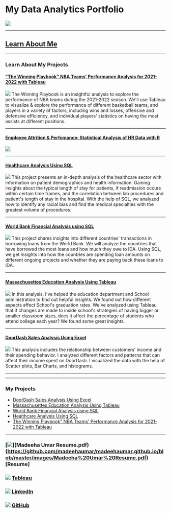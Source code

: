 # My Data Analytics Portfolio
[<img src="images/Github portfolio banner GIF.gif?raw=true"/>](https://www.linkedin.com/in/madeehaumar/)

---






## [Learn About Me](/aboutme.md)






---



### Learn About My Projects



#### ["The Winning Playbook" NBA Teams' Performance Analysis for 2021-2022 with Tableau](https://www.linkedin.com/pulse/winning-playbook-nba-teams-performance-analysis-2021-2022-umar/)
[<img src="images/NBA analysis ball image.png"/>](https://www.linkedin.com/pulse/winning-playbook-nba-teams-performance-analysis-2021-2022-umar/)
The Winning Playbook is an insightful analysis to explore the performance of NBA teams during the 2021-2022 season. We'll use Tableau to visualize & explore the performance of different basketball teams, and players in a variety of factors, including wins and losses, offensive and defensive efficiency, and individual players' statistics on having the most assists at different positions.


---


#### [Employee Attrition & Perfomance: Statistical Analysis of HR Data with R](https://www.linkedin.com/pulse/employee-attrition-performance-statistical-analysis-ibm-madeeha-umar%3FtrackingId=sQMnJUoVRgKt%252FotpdadyEw%253D%253D/?trackingId=sQMnJUoVRgKt%2FotpdadyEw%3D%3D)
[<img src="images/HR Analytics PNG.png"/>](https://www.linkedin.com/pulse/employee-attrition-performance-statistical-analysis-ibm-madeeha-umar%3FtrackingId=sQMnJUoVRgKt%252FotpdadyEw%253D%253D/?trackingId=sQMnJUoVRgKt%2FotpdadyEw%3D%3D)


---


#### [Healthcare Analysis Using SQL](https://www.linkedin.com/pulse/healthcare-analysis-using-sql-madeeha-umar/?trackingId=0fO1RW9wRay99fymqD1aJw%3D%3D)
[<img src="images/Healthcare Analysis image.png"/>](https://www.linkedin.com/pulse/healthcare-analysis-using-sql-madeeha-umar/?trackingId=0fO1RW9wRay99fymqD1aJw%3D%3D)
This project presents an in-depth analysis of the healthcare sector with information on patient demographics and health information.
Gaining insights about the typical length of stay for patients, if readmission occurs within certain time frames, and the correlation between lab procedures and patient's length of stay in the hospital. With the help of SQL, we analyzed how to identify any racial bias and find the medical specialties with the greatest volume of procedures.


---


#### [World Bank Financial Analysis using SQL](https://www.linkedin.com/pulse/world-bank-financial-analysis-using-sql-madeeha-umar%3FtrackingId=z%252B67iKkMRhyF0fIH4r0Ldg%253D%253D/?trackingId=z%2B67iKkMRhyF0fIH4r0Ldg%3D%3D)
[<img src="images/SQL Project image.png"/>](https://www.linkedin.com/pulse/world-bank-financial-analysis-using-sql-madeeha-umar%3FtrackingId=z%252B67iKkMRhyF0fIH4r0Ldg%253D%253D/?trackingId=z%2B67iKkMRhyF0fIH4r0Ldg%3D%3D)
This project shares insights into different countries' transactions in borrowing loans from the World Bank. We will analyze the countries that have borrowed the most loans and how much they owe to IDA.
Using SQL, we get insights into how the countries are spending loan amounts on different ongoing projects and whether they are paying back these loans to IDA.


---


#### [Massachusettes Education Analysis Using Tableau](https://www.linkedin.com/pulse/massachusetts-education-analysis-tableau-madeeha-umar/)
[<img src="images/Thumbnail2.png"/>](https://www.linkedin.com/pulse/massachusetts-education-analysis-tableau-madeeha-umar/)
In this analysis, I've helped the education department and School administration to find out helpful insights. We found out how different aspects affect School's graduation rates. We've analyzed using Tableau that if changes are made to inside school's strategies of having bigger or smaller classroom sizes, does it affect the percentage of students who attend college each year? We found some great insights.


---


#### [DoorDash Sales Analysis Using Excel](https://www.linkedin.com/pulse/doordash-sales-analysis-using-excel-madeeha-umar/?trackingId=w4sjOJInQvGeRytPnByHLg%3D%3D)
[<img src="images/DoorDash Sales Analysis Bike GIF.gif"/>](https://www.linkedin.com/pulse/doordash-sales-analysis-using-excel-madeeha-umar/?trackingId=w4sjOJInQvGeRytPnByHLg%3D%3D)
This analysis includes the relationship between customers' income and their spending behavior. I analyzed different factors and patterns that can affect their income spent on DoorDash. I visualized the data with the help of Scatter plots, Bar Charts, and histograms. 


---


---


### My Projects

- [DoorDash Sales Analysis Using Excel](https://www.linkedin.com/pulse/doordash-sales-analysis-using-excel-madeeha-umar/?trackingId=w4sjOJInQvGeRytPnByHLg%3D%3D)
- [Massachusettes Education Analysis Using Tableau](https://www.linkedin.com/pulse/massachusetts-education-analysis-tableau-madeeha-umar/)
- [World Bank Financial Analysis using SQL](https://www.linkedin.com/pulse/world-bank-financial-analysis-using-sql-madeeha-umar%3FtrackingId=z%252B67iKkMRhyF0fIH4r0Ldg%253D%253D/?trackingId=z%2B67iKkMRhyF0fIH4r0Ldg%3D%3D)
- [Healthcare Analysis Using SQL](https://www.linkedin.com/pulse/healthcare-analysis-using-sql-madeeha-umar/?trackingId=0fO1RW9wRay99fymqD1aJw%3D%3D)
- [The Winning Playbook" NBA Teams' Performance Analysis for 2021-2022 with Tableau](https://www.linkedin.com/pulse/winning-playbook-nba-teams-performance-analysis-2021-2022-umar/)

---
### [<img src="images/doc_icon.png?raw=true"/>](Madeeha Umar Resume.pdf)(https://github.com/madeehaumar/madeehaumar.github.io/blob/master/images/Madeeha%20Umar%20Resume.pdf)     [Resume] 


### [<img src="images/tableau_icon.png?raw=true"/>](https://public.tableau.com/app/profile/madeeha.umar)   [Tableau](https://public.tableau.com/app/profile/madeeha.umar)





### [<img src="images/linkedin_icon.png?raw=true"/>](https://www.linkedin.com/in/madeehaumar/)                                     [LinkedIn](https://www.linkedin.com/in/madeehaumar/)












### [<img src="images/GitHub_icon40.png?raw=true"/>](https://github.com/madeehaumar)             [GitHub](https://github.com/madeehaumar)
